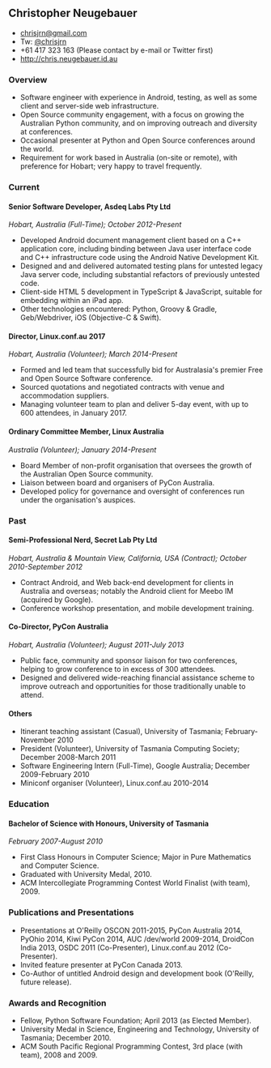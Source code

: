 ## Christopher Neugebauer

* chrisjrn@gmail.com
* Tw: [@chrisjrn](https://twitter.com/chrisjrn)
* +61 417 323 163 (Please contact by e-mail or Twitter first)
* http://chris.neugebauer.id.au

### Overview

* Software engineer with experience in Android, testing, as well as some client and server-side web infrastructure.
* Open Source community engagement, with a focus on growing the Australian Python community, and on improving outreach and diversity at conferences.
* Occasional presenter at Python and Open Source conferences around the world.
* Requirement for work based in Australia (on-site or remote), with preference for Hobart; very happy to travel frequently.


### Current

#### Senior Software Developer, Asdeq Labs Pty Ltd

_Hobart, Australia (Full-Time); October 2012-Present_

* Developed Android document management client based on a C++ application core, including binding between Java user interface code and C++ infrastructure code using the Android Native Development Kit.
* Designed and and delivered automated testing plans for untested legacy Java server code, including substantial refactors of previously untested code.
* Client-side HTML 5 development in TypeScript & JavaScript, suitable for embedding within an iPad app.
* Other technologies encountered: Python, Groovy & Gradle, Geb/Webdriver, iOS (Objective-C & Swift).


#### Director, Linux.conf.au 2017

_Hobart, Australia (Volunteer); March 2014-Present_

* Formed and led team that successfully bid for Australasia's premier Free and Open Source Software conference.
* Sourced quotations and negotiated contracts with venue and accommodation suppliers.
* Managing volunteer team to plan and deliver 5-day event, with up to 600 attendees, in January 2017.


#### Ordinary Committee Member, Linux Australia

_Australia (Volunteer); January 2014-Present_

* Board Member of non-profit organisation that oversees the growth of the Australian Open Source community.
* Liaison between board and organisers of PyCon Australia.
* Developed policy for governance and oversight of conferences run under the organisation's auspices.


### Past

#### Semi-Professional Nerd, Secret Lab Pty Ltd

_Hobart, Australia & Mountain View, California, USA (Contract); October 2010-September 2012_

* Contract Android, and Web back-end development for clients in Australia and overseas; notably the Android client for Meebo IM (acquired by Google).
* Conference workshop presentation, and mobile development training.


#### Co-Director, PyCon Australia

_Hobart, Australia (Volunteer); August 2011-July 2013_

* Public face, community and sponsor liaison for two conferences, helping to grow conference to in excess of 300 attendees.
* Designed and delivered wide-reaching financial assistance scheme to improve outreach and opportunities for those traditionally unable to attend.


#### Others

* Itinerant teaching assistant (Casual), University of Tasmania; February-November 2010
* President (Volunteer), University of Tasmania Computing Society; December 2008-March 2011
* Software Engineering Intern (Full-Time), Google Australia; December 2009-February 2010
* Miniconf organiser (Volunteer), Linux.conf.au 2010-2014


### Education

#### Bachelor of Science with Honours, University of Tasmania

_February 2007-August 2010_

* First Class Honours in Computer Science; Major in Pure Mathematics and Computer Science.
* Graduated with University Medal, 2010.
* ACM Intercollegiate Programming Contest World Finalist (with team), 2009.


### Publications and Presentations

* Presentations at O'Reilly OSCON 2011-2015, PyCon Australia 2014, PyOhio 2014, Kiwi PyCon 2014, AUC /dev/world 2009-2014, DroidCon India 2013, OSDC 2011 (Co-Presenter), Linux.conf.au 2012 (Co-Presenter).
* Invited feature presenter at PyCon Canada 2013.
* Co-Author of untitled Android design and development book (O'Reilly, future release).


### Awards and Recognition

* Fellow, Python Software Foundation; April 2013 (as Elected Member).
* University Medal in Science, Engineering and Technology, University of Tasmania; December 2010.
* ACM South Pacific Regional Programming Contest, 3rd place (with team), 2008 and 2009.
